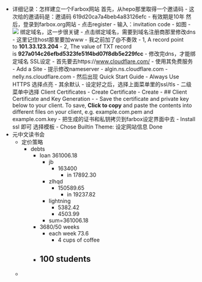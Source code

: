 - 详细记录：怎样建立一个Farbox网站
    首先，从hepo那里取得一个邀请码
        - 这次给的邀请码是：邀请码 619d20ca7a4beb4a83126efc
            - 有效期是10年
    然后，登录到farbox.org网站
        - 点击register
        - 输入：invitation code
            - 如图
                - ![](https://firebasestorage.googleapis.com/v0/b/firescript-577a2.appspot.com/o/imgs%2Fapp%2Fhaozhongwen%2F7oRLo9oM60.png?alt=media&token=c015acc3-e80c-4892-a38f-f5f2f069d821)
    绑定域名，这一步很关键
        - 点击绑定域名，需要到域名注册商那里修改dns
            - 这里记住host那里要加www
                - 我之前加了@不奏效
            - 1, A record point to **101.33.123.204**
            - 2, The value of TXT record is **927a014c26efbd5323fe51f4bd07f8db5e229fcc**
        - 修改完dns，才能绑定域名
    SSL设定
        - 首先要去https://www.cloudflare.com/ 
            - 使用其免费服务
            - Add a Site
                - 提示修改nameserver
                    - algin.ns.cloudflare.com
                    - nelly.ns.cloudflare.com
            - 然后出现 Quick Start Guide
            - Always Use HTTPS 选择点亮
            - 其余默认
            - 设定好之后，选择上面菜单里的ssl/tls
                - 二级菜单中选择 Client Certificates
                    - Create Certificate
                        - Create
                            - ## Client Certificate and Key Generation
                                - 
                                - Save the certificate and private key below to your client. To save, **Click to copy** and paste the contents into different files on your client, e.g. example.com.pem and example.com.key
                - 把生成的证书和私钥拷贝到farbox设定界面中去
                    - Install ssl 即可
    选择模板
        - Chose Builtin Theme:
    设定网站信息
    Done
- 元中文读书会
    - 定价策略
        - debts
            - loan 361006.18
                - jb
                    - 163400 
                        - in 17892.30
                - zlhqd
                    - 150589.65
                        - in  19237.82
                - lightning
                    - 5382.42
                    - 4503.99
                - sum=361006.18
            - 3680/50 weeks
                - each week 73.6
                    - 4 cups of coffee
            - 100 students
                - 
    - 
